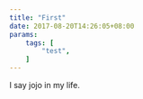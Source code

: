 ```yaml
---
title: "First"
date: 2017-08-20T14:26:05+08:00
params:
    tags: [
        "test",
    ]
---
```


I say jojo in my life.
